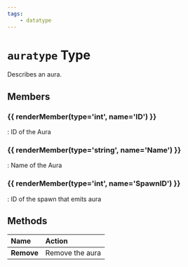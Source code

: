 ```yaml
---
tags:
    - datatype
---
```

# `auratype` Type
<!--dt-desc-start-->
Describes an aura.
<!--dt-desc-end-->

## Members
<!--dt-members-start-->
### {{ renderMember(type='int', name='ID') }}

:   ID of the Aura

### {{ renderMember(type='string', name='Name') }}

:   Name of the Aura

### {{ renderMember(type='int', name='SpawnID') }}

:   ID of the spawn that emits aura
<!--dt-members-end-->

## Methods

| Name | Action |
| :--- | :--- |
| **Remove** | Remove the aura |
<!--dt-linkrefs-start-->
[int]: datatype-int.md
[string]: datatype-string.md
<!--dt-linkrefs-end-->
